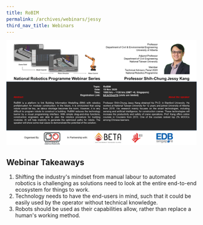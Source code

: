 ```yaml
---
title: RoBIM
permalink: /archives/webinars/jessy
third_nav_title: Webinars
---
```

![RoBIM](/images/webinars/jessy.png)

## Webinar Takeaways
1. Shifting the industry's mindset from manual labour to automated robotics is challenging as solutions need to look at the entire end-to-end ecosystem for things to work.
2. Technology needs to have the end-users in mind, such that it could be easily used by the operator without technical knowledge.
3. Robots should be used as their capabilities allow, rather than replace a human's working method.